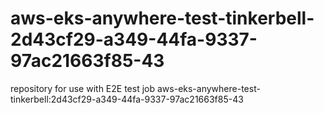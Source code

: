 # aws-eks-anywhere-test-tinkerbell-2d43cf29-a349-44fa-9337-97ac21663f85-43
repository for use with E2E test job aws-eks-anywhere-test-tinkerbell:2d43cf29-a349-44fa-9337-97ac21663f85-43
